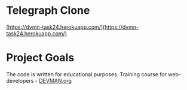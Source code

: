 # Telegraph Clone

[https://dvmn-task24.herokuapp.com/](https://dvmn-task24.herokuapp.com/)

# Project Goals

The code is written for educational purposes. Training course for web-developers - [DEVMAN.org](https://devman.org)
